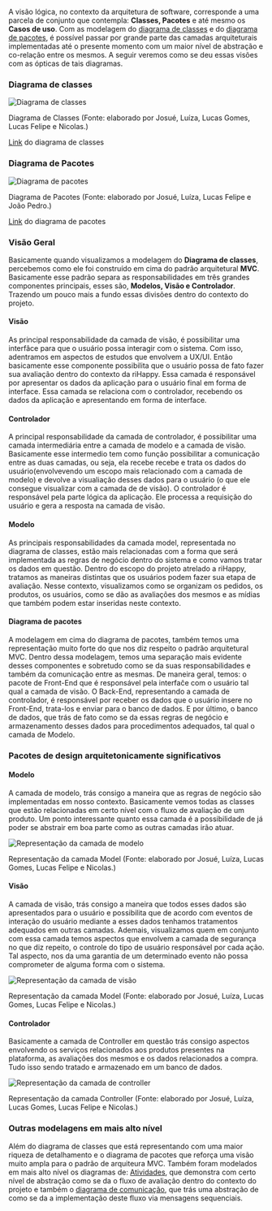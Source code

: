 A visão lógica, no contexto da arquitetura de software, corresponde a uma parcela de conjunto que contempla: **Classes, Pacotes** e até mesmo os **Casos de uso**. Com as modelagem do [diagrama de classes](https://unbarqdsw2023-1.github.io/2023.1_G5_ProjetoRiHappy/#/2.modelagem/estatica/diagramadeclasses) e do [diagrama de pacotes](https://unbarqdsw2023-1.github.io/2023.1_G5_ProjetoRiHappy/#/2.modelagem/estatica/diagramadepacotes), é possível passar por grande parte das camadas arquiteturais implementadas até o presente momento com um maior nível de abstração e co-relação entre os mesmos. A seguir veremos como se deu essas visões com as ópticas de tais diagramas.

### Diagrama de classes
<!--Como é o nosso diagrama de mais detalahemento vai ser o principal, mas usaremos o de pacotes para reforçar o MVC-->
![Diagrama de classes](img/Diagrama%20de%20classes%20RiHappy.jpeg)

<p class="legenda">Diagrama de Classes (Fonte: elaborado por Josué, Luíza, Lucas Gomes, Lucas Felipe e Nicolas.)</p>

[Link](https://lucid.app/lucidchart/4dd6a296-dbea-46b7-8bb7-b515fbc1fb05/edit?invitationId=inv_32177c76-50f9-40b1-95df-7711173e673f&page=HWEp-vi-RSFO#)
do diagrama de classes

### Diagrama de Pacotes

![Diagrama de pacotes](img/diagrama-de-pacotes.jpeg)

<p class="legenda"> Diagrama de Pacotes (Fonte: elaborado por Josué, Luíza, Lucas Felipe e João Pedro.)</p>

[Link](https://lucid.app/lucidchart/9956a0a6-44c2-40f3-a6fe-50e6dd67fb24/edit?page=0_0&invitationId=inv_616ce34d-7d0d-427c-88fc-734e31dcaf7c#)
do diagrama de pacotes

### Visão Geral

Basicamente quando visualizamos a modelagem do **Diagrama de classes**, percebemos como ele foi construído em cima do padrão arquitetural **MVC**. Basicamente esse padrão separa as responsabilidades em três grandes componentes principais, esses são, **Modelos, Visão e Controlador**. Trazendo um pouco mais a fundo essas divisões dentro do contexto do projeto.

#### Visão

As principal responsabilidade da camada de visão, é possibilitar uma interfâce para que o usuário possa interagir com o sistema. Com isso, adentramos em aspectos de estudos que envolvem a UX/UI. Então basicamente esse componente possibilita que o usuário possa de fato fazer sua avaliação dentro do contexto da riHappy. Essa camada é responsável por apresentar os dados da aplicação para o usuário final em forma de interface. Essa camada se relaciona com o controlador, recebendo os dados da aplicação e apresentando em forma de interface.

#### Controlador

A principal responsabilidade da camada de controlador, é possibilitar uma camada intermediária entre a camada de modelo e a camada de visão. Basicamente esse intermedio tem como função possibilitar a comunicação entre as duas camadas, ou seja, ela recebe recebe e trata os dados do usuário(envolvevendo um escopo mais relacionado com a camada de modelo) e devolve a visualiação desses dados para o usuário (o que ele consegue visualizar com a camada de de visão). O controlador é responsável pela parte lógica da aplicação. Ele processa a requisição do usuário e gera a resposta na camada de visão.

#### Modelo

As principais responsabilidades da camada model, representada no diagrama de classes, estão mais relacionadas com a forma que será implementada as regras de negócio dentro do sistema e como vamos tratar os dados em questão. Dentro do escopo do projeto atrelado a riHappy, tratamos as maneiras distintas que os usuários podem fazer sua etapa de avaliação. Nesse contexto, visualizamos como se organizam os pedidos, os produtos, os usuários, como se dão as avaliações dos mesmos e as mídias que também podem estar inseridas neste contexto.

#### Diagrama de pacotes

A modelagem em cima do diagrama de pacotes, também temos uma representação muito forte do que nos diz respeito o padrão arquitetural MVC. Dentro dessa modelagem, temos uma separação mais evidente desses componentes e sobretudo como se da suas responsabilidades e também da comunicação entre as mesmas. De maneira geral, temos: o pacote de Front-End que é responsável pela interfaĉe com o usuário tal qual a camada de visão. O Back-End, representando a camada de controlador, é responsável por receber os dados que o usuário insere no Front-End, trata-los e enviar para o banco de dados. E por último, o banco de dados, que trás de fato como se da essas regras de negócio e armazenamento desses dados para procedimentos adequados, tal qual o camada de Modelo.

### Pacotes de design arquitetonicamente significativos

#### Modelo

A camada de modelo, trás consigo a maneira que as regras de negócio são implementadas em nosso contexto. Basicamente vemos todas as classes que estão relacionadas em certo nível com o fluxo de avaliação de um produto. Um ponto interessante quanto essa camada é a possibilidade de já poder se abstrair em boa parte como as outras camadas irão atuar.

![Representação da camada de modelo](img/model.jpg)

<p class="legenda">Representação da camada Model (Fonte: elaborado por Josué, Luíza, Lucas Gomes, Lucas Felipe e Nicolas.)</p>

#### Visão

A camada de visão, trás consigo a maneira que todos esses dados são apresentados para o usuário e possibilita que de acordo com eventos de interação do usuário mediante a esses dados tenhamos tratamentos adequados em outras camadas. Ademais, visualizamos quem em conjunto com essa camada temos aspectos que envolvem a camada de segurança no que diz repeito, o controle do tipo de usuário responsável por cada ação. Tal aspecto, nos da uma garantia de um determinado evento não possa comprometer de alguma forma com o sistema.

![Representação da camada de visão](img/view.jpg)

<p class="legenda">Representação da camada Model (Fonte: elaborado por Josué, Luíza, Lucas Gomes, Lucas Felipe e Nicolas.)</p>

#### Controlador

Basicamente a camada de Controller em questão trás consigo aspectos envolvendo os serviços relacionados aos produtos presentes na plataforma, as avaliações dos mesmos e os dados relacionados a compra. Tudo isso sendo tratado e armazenado em um banco de dados.

![Representação da camada de controller](img/controller.jpg)

<p class="legenda">Representação da camada  Controller (Fonte: elaborado por Josué, Luíza, Lucas Gomes, Lucas Felipe e Nicolas.)</p>

### Outras modelagens em mais alto nível
<!--Se quiser podemos fora os links colocar as imagens mas sem entrar muito em detalhes pq é mais um extra-->
Além do diagrama de classes que está representando com uma maior riqueza de detalhamento e o diagrama de pacotes que reforça uma visão muito ampla para o padrão de arquiteura MVC. Também foram modelados em mais alto nível os diagramas de: [Atividades](https://unbarqdsw2023-1.github.io/2023.1_G5_ProjetoRiHappy/#/2.modelagem/dinamica/diagramadeatividades), que demonstra com certo nível de abstração como se da o fluxo de avaliação dentro do contexto do projeto e também o [diagrama de comunicação](https://unbarqdsw2023-1.github.io/2023.1_G5_ProjetoRiHappy/#/2.modelagem/dinamica/diagramadecomunicacao), que trás uma abstração de como se da a implementação deste fluxo via mensagens sequenciais.